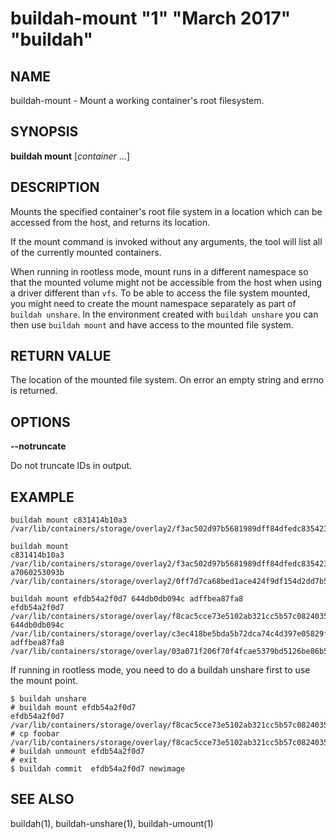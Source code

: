 # buildah-mount "1" "March 2017" "buildah"

## NAME
buildah\-mount - Mount a working container's root filesystem.

## SYNOPSIS
**buildah mount** [*container* ...]

## DESCRIPTION
Mounts the specified container's root file system in a location which can be
accessed from the host, and returns its location.

If the mount command is invoked without any arguments, the tool will list all of the currently mounted containers.

When running in rootless mode, mount runs in a different namespace so
that the mounted volume might not be accessible from the host when
using a driver different than `vfs`.  To be able to access the file
system mounted, you might need to create the mount namespace
separately as part of `buildah unshare`.  In the environment created
with `buildah unshare` you can then use `buildah mount` and have
access to the mounted file system.

## RETURN VALUE
The location of the mounted file system.  On error an empty string and errno is
returned.

## OPTIONS

**--notruncate**

Do not truncate IDs in output.

## EXAMPLE

```
buildah mount c831414b10a3
/var/lib/containers/storage/overlay2/f3ac502d97b5681989dff84dfedc8354239bcecbdc2692f9a639f4e080a02364/merged
```

```
buildah mount
c831414b10a3 /var/lib/containers/storage/overlay2/f3ac502d97b5681989dff84dfedc8354239bcecbdc2692f9a639f4e080a02364/merged
a7060253093b /var/lib/containers/storage/overlay2/0ff7d7ca68bed1ace424f9df154d2dd7b5a125c19d887f17653cbcd5b6e30ba1/merged
```

```
buildah mount efdb54a2f0d7 644db0db094c adffbea87fa8
efdb54a2f0d7 /var/lib/containers/storage/overlay/f8cac5cce73e5102ab321cc5b57c0824035b5cb82b6822e3c86ebaff69fefa9c/merged
644db0db094c /var/lib/containers/storage/overlay/c3ec418be5bda5b72dca74c4d397e05829fe62ecd577dd7518b5f7fc1ca5f491/merged
adffbea87fa8 /var/lib/containers/storage/overlay/03a071f206f70f4fcae5379bd5126be86b5352dc2a0c3449cd6fca01b77ea868/merged
```

If running in rootless mode, you need to do a buildah unshare first to use
the mount point.
```
$ buildah unshare
# buildah mount efdb54a2f0d7
efdb54a2f0d7 /var/lib/containers/storage/overlay/f8cac5cce73e5102ab321cc5b57c0824035b5cb82b6822e3c86ebaff69fefa9c/merged
# cp foobar  /var/lib/containers/storage/overlay/f8cac5cce73e5102ab321cc5b57c0824035b5cb82b6822e3c86ebaff69fefa9c/merged
# buildah unmount efdb54a2f0d7
# exit
$ buildah commit  efdb54a2f0d7 newimage
```

## SEE ALSO
buildah(1), buildah-unshare(1), buildah-umount(1)
